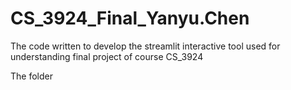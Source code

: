 # CS_3924_Final_Yanyu.Chen
The code written to develop the streamlit interactive tool used for understanding final project of course CS_3924

The folder 
